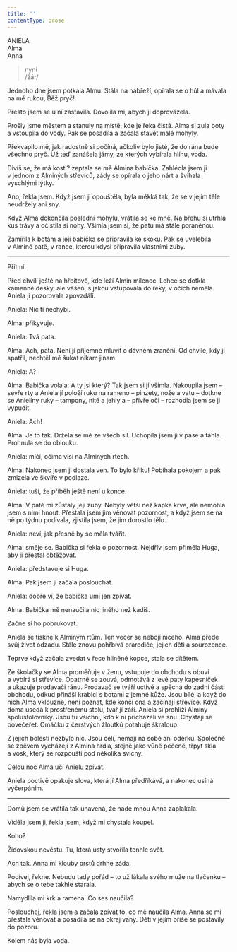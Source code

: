 ```yaml
---
title: ''
contentType: prose
---
```


<section>

ANIELA  
Alma  
Anna

> nyní  
> /žár/

Jednoho dne jsem potkala Almu. Stála na nábřeží, opírala se o hůl a mávala na mě rukou, Běž pryč!

Přesto jsem se u ní zastavila. Dovolila mi, abych ji doprovázela.

Prošly jsme městem a stanuly na místě, kde je řeka čistá. Alma si zula boty a vstoupila do vody. Pak se posadila a začala stavět malé mohyly.

Překvapilo mě, jak radostně si počíná, ačkoliv bylo jisté, že do rána bude všechno pryč. Už teď zanášela jámy, ze kterých vybírala hlínu, voda.

</section>

<section>

Divíš se, že má kosti? zeptala se mě Almina babička. Zahlédla jsem ji v jednom z Alminých střevíců, zády se opírala o jeho nárt a švihala vyschlými lýtky.

Ano, řekla jsem. Když jsem ji opouštěla, byla měkká tak, že se v jejím těle neudržely ani sny.

</section>

<section>

Když Alma dokončila poslední mohylu, vrátila se ke mně. Na břehu si utrhla kus trávy a očistila si nohy. Všimla jsem si, že patu má stále poraněnou.

Zamířila k botám a její babička se připravila ke skoku. Pak se uvelebila v Almině patě, v rance, kterou kdysi připravila vlastními zuby.

* * *

Přítmí.

</section>

<section>

Před chvílí ještě na hřbitově, kde leží Almin milenec. Lehce se dotkla kamenné desky, ale vášeň, s jakou vstupovala do řeky, v očích neměla. Aniela ji pozorovala zpovzdálí.

</section>

<section>

Aniela: Nic ti nechybí.

Alma: přikyvuje.

Aniela: Tvá pata.

Alma: Ach, pata. Není jí příjemné mluvit o dávném zranění. Od chvíle, kdy ji spatřil, nechtěl mě šukat nikam jinam.

Aniela: A?

Alma: Babička volala: A ty jsi který? Tak jsem si jí všimla. Na­koupila jsem – sevře rty a Aniela jí položí ruku na rameno – pinzety, nože a vatu – dotkne se Anieliny ruky – tampony, nitě a jehly a – přivře oči – rozhodla jsem se ji vypudit.

Aniela: Ach!

Alma: Je to tak. Držela se mě ze všech sil. Uchopila jsem ji v pase a táhla. Prohnula se do oblouku.

Aniela: mlčí, očima visí na Alminých rtech.

Alma: Nakonec jsem ji dostala ven. To bylo křiku! Pobíhala pokojem a pak zmizela ve škvíře v podlaze.

Aniela: tuší, že příběh ještě není u konce.

Alma: V patě mi zůstaly její zuby. Nebyly větší než kapka krve, ale nemohla jsem s nimi hnout. Přestala jsem jim věnovat pozornost, a když jsem se na ně po týdnu podívala, zjistila jsem, že jim dorostlo tělo.

Aniela: neví, jak přesně by se měla tvářit.

Alma: směje se. Babička si řekla o pozornost. Nejdřív jsem přiměla Huga, aby ji přestal obtěžovat.

Aniela: představuje si Huga.

Alma: Pak jsem ji začala poslouchat.

Aniela: dobře ví, že babička umí jen zpívat.

Alma: Babička mě nenaučila nic jiného než kadiš.

Začne si ho pobrukovat.

Aniela se tiskne k Alminým rtům. Ten večer se nebojí ničeho. Alma přede svůj život odzadu. Stále znovu pohřbívá prarodiče, jejich děti a sourozence.

Teprve když začala zvedat v řece hliněné kopce, stala se dítětem.

</section>

<section>

Ze školačky se Alma proměňuje v ženu, vstupuje do obchodu s obuví a vybírá si střevíce. Opatrně se zouvá, odmotává z levé paty kapesníček a ukazuje prodavači ránu. Prodavač se tváří uctivě a spěchá do zadní části obchodu, odkud přináší krabici s botami z jemné kůže. Jsou bílé, a když do nich Alma vklouzne, není poznat, kde končí ona a začínají střevíce. Když doma usedá k prostřenému stolu, tvář jí září. Aniela si prohlíží Alminy spolustolovníky. Jsou tu všichni, kdo k ní přicházeli ve snu. Chystají se povečeřet. Omáčku z čerstvých žloutků potahuje škraloup.

Z jejich bolesti nezbylo nic. Jsou celí, nemají na sobě ani oděrku. Společně se zpěvem vycházejí z Almina hrdla, stejně jako vůně pečeně, třpyt skla a vosk, který se rozpouští pod několika svícny.

Celou noc Alma učí Anielu zpívat.

Aniela poctivě opakuje slova, která jí Alma předříkává, a nakonec usíná vyčerpáním.

* * *

Domů jsem se vrátila tak unavená, že nade mnou Anna zaplakala.

Viděla jsem ji, řekla jsem, když mi chystala koupel.

Koho?

Židovskou nevěstu. Tu, která ústy stvořila tenhle svět.

Ach tak. Anna mi klouby prstů drhne záda.

Podívej, řekne. Nebudu tady pořád – to už lákala svého muže na tlačenku – abych se o tebe takhle starala.

Namydlila mi krk a ramena. Co ses naučila?

Poslouchej, řekla jsem a začala zpívat to, co mě naučila Alma. Anna se mi přestala věnovat a posadila se na okraj vany. Děti v jejím břiše se postavily do pozoru.

Kolem nás byla voda.

</section>
